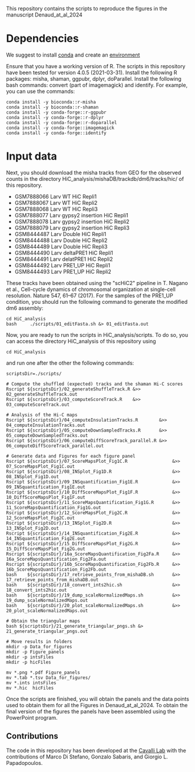 This repository contains the scripts to reproduce the figures in the manuscript Denaud_at_al_2024

# Dependencies #
We suggest to install [conda](https://conda.io/projects/conda/en/latest/user-guide/getting-started.html) and create an [environment](https://conda.io/projects/conda/en/latest/user-guide/tasks/manage-environments.html)

Ensure that you have a working version of R. The scripts in this repository have been tested for version 4.0.5 (2021-03-31).
Install the following R packages: misha, shaman, ggpubr, dplyr, doParallel.
Install the following bash commands: convert (part of imagemagick) and identify.
For example, you can use the commands:
```
conda install -y bioconda::r-misha
conda install -y bioconda::r-shaman
conda install -y conda-forge::r-ggpubr
conda install -y conda-forge::r-dplyr
conda install -y conda-forge::r-doparallel
conda install -y conda-forge::imagemagick
conda install -y conda-forge::identify
```

# Input data #
Next, you should download the misha tracks from GEO for the observed counts in the directory HiC_analysis/mishaDB/trackdb/dm6/tracks/hic/ of this repository.
- GSM7888066	Larv WT HiC Repli1
- GSM7888067	Larv WT HiC Repli2
- GSM7888068	Larv WT HiC Repli3
- GSM7888077	Larv gypsy2 insertion HiC Repli1
- GSM7888078	Larv gypsy2 insertion HiC Repli2
- GSM7888079	Larv gypsy2 insertion HiC Repli3
- GSM8444487     Larv Double HiC Repli1
- GSM8444488     Larv Double HiC Repli2
- GSM8444489     Larv Double HiC Repli3
- GSM8444490     Larv deltaPRE1 HiC Repli1
- GSM8444491     Larv delatPRE1 HiC Repli2
- GSM8444492     Larv PRE1_UP HiC Repli1
- GSM8444493     Larv PRE1_UP HiC Repli2

These tracks have been obtained using the "scHiC2" pipeline in T. Nagano et al., Cell-cycle dynamics of chromosomal organization at single-cell resolution. Nature 547, 61–67 (2017). For the
samples of the PRE1_UP condition, you should run the following command to generate the modified dm6 assembly:
```
cd HiC_analysis
bash     ./scripts/01_editFasta.sh &> 01_editFasta.out
```

Now, you are ready to run the scripts in HiC_analysis/scripts. To do so, you can access the directory HiC_analysis of this repository using
```
cd HiC_analysis
```
and run one after the other the following commands:
```
scriptsDir=./scripts/

# Compute the shuffled (expected) tracks and the shaman Hi-C scores
Rscript ${scriptsDir}/02_generateShuffleTrack.R &>> 02_generateShuffleTrack.out
Rscript ${scriptsDir}/03_computeScoreTrack.R    &>> 03_computeScoreTrack.out

# Analysis of the Hi-C maps
Rscript ${scriptsDir}/04_computeInsulationTracks.R        &>> 04_computeInsulationTracks.out
Rscript ${scriptsDir}/05_computeDownSampledTracks.R       &>> 05_computeDownSampledTracks.out
Rscript ${scriptsDir}/06_computeDiffScoreTrack_parallel.R &>> 06_computeDiffScoreTrack_parallel.out

# Generate data and Figures for each figure panel
Rscript ${scriptsDir}/07_ScoreMapsPlot_Fig1C.R                 &>> 07_ScoreMapsPlot_Fig1C.out
Rscript ${scriptsDir}/08_INSplot_Fig1D.R                       &>> 08_INSplot_Fig1D.out
Rscript ${scriptsDir}/09_INSquantification_Fig1E.R             &>> 09_INSquantification_Fig1E.out
Rscript ${scriptsDir}/10_DiffScoreMapsPlot_Fig1F.R             &>> 10_DiffScoreMapsPlot_Fig1F.out
Rscript ${scriptsDir}/11_ScoreMapsQuantification_Fig1G.R       &>> 11_ScoreMapsQuantification_Fig1G.out
Rscript ${scriptsDir}/12_ScoreMapsPlot_Fig2C.R                 &>> 12_ScoreMapsPlot_Fig2C.out
Rscript ${scriptsDir}/13_INSplot_Fig2D.R                       &>> 13_INSplot_Fig2D.out
Rscript ${scriptsDir}/14_INSquantification_Fig2E.R             &>> 14_INSquantification_Fig2E.out
Rscript ${scriptsDir}/15_DiffScoreMapsPlot_Fig2G.R             &>> 15_DiffScoreMapsPlot_Fig2G.out
Rscript ${scriptsDir}/16a_ScoreMapsQuantification_Fig2Fa.R     &>> 16a_ScoreMapsQuantification_Fig2Fa.out
Rscript ${scriptsDir}/16b_ScoreMapsQuantification_Fig2Fb.R     &>> 16b_ScoreMapsQuantification_Fig2Fb.out
bash    ${scriptsDir}/17_retrieve_points_from_mishaDB.sh       &>> 17_retrieve_points_from_mishaDB.out
bash    ${scriptsDir}/18_convert_ints2hic.sh                   &>> 18_convert_ints2hic.out 
bash    ${scriptsDir}/19_dump_scaleNormalizedMaps.sh           &>> 19_dump_scaleNormalizedMaps.out
bash    ${scriptsDir}/20_plot_scaleNormalizedMaps.sh           &>> 20_plot_scaleNormalizedMaps.out

# Obtain the triangular maps
bash ${scriptsDir}/21_generate_triangular_pngs.sh &> 21_generate_triangular_pngs.out

# Move results in folders
mkdir -p Data_for_figures
mkdir -p Figure_panels
mkdir -p intsFiles
mkdir -p hicFiles

mv *.png *.pdf Figure_panels
mv *.tab *.tsv Data_for_figures/
mv *.ints intsFiles
mv *.hic  hicFiles
```

Once the scripts are finished, you will obtain the panels and the data points used to obtain them for all the Figures in Denaud_at_al_2024.
To obtain the final version of the figures the panels have been assembled using the PowerPoint program.

## Contributions ##
The code in this repository has been developed at the [Cavalli Lab](https://www.igh.cnrs.fr/en/research/departments/genome-dynamics/chromatin-and-cell-biology) with the contributions of Marco Di Stefano, Gonzalo Sabaris, and Giorgio L. Papadopoulos.

